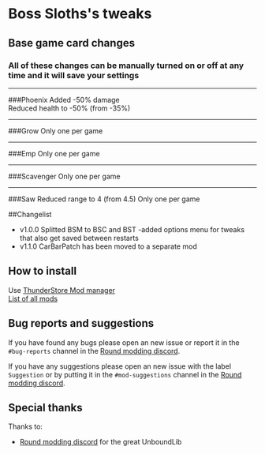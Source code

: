 # Boss Sloths's tweaks
## Base game card changes
### All of these changes can be manually turned on or off at any time and it will save your settings

---
###Phoenix
Added -50% damage  
Reduced health to -50% (from -35%)

---
###Grow
Only one per game

---
###Emp
Only one per game

---
###Scavenger
Only one per game

---
###Saw
Reduced range to 4 (from 4.5)
Only one per game

##Changelist
- v1.0.0 Splitted BSM to BSC and BST
    -added options menu for tweaks that also get saved between restarts
- v1.1.0 CarBarPatch has been moved to a separate mod
  
## How to install
Use [ThunderStore Mod manager](https://www.overwolf.com/app/Thunderstore-Thunderstore_Mod_Manager)  
[List of all mods](https://rounds.thunderstore.io/)

## Bug reports and suggestions
If you have found any bugs please open an new issue or report it in the `#bug-reports` channel in the [Round modding discord](https://discord.gg/zUtsjXWeWk).  
  
If you have any suggestions please open an new issue with the label `Suggestion` or by putting it in the `#mod-suggestions` channel in the [Round modding discord](https://discord.gg/zUtsjXWeWk).

## Special thanks
Thanks to:
- [Round modding discord](https://discord.gg/zUtsjXWeWk) for the great UnboundLib

